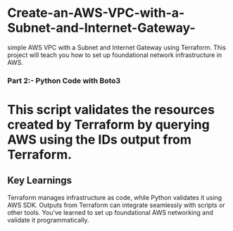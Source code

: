 # Create-an-AWS-VPC-with-a-Subnet-and-Internet-Gateway-
simple AWS VPC with a Subnet and Internet Gateway using Terraform. This project will teach you how to set up foundational network infrastructure in AWS.
### Part 2:-  Python Code with Boto3
# This script validates the resources created by Terraform by querying AWS using the IDs output from Terraform.

## Key Learnings
Terraform manages infrastructure as code, while Python validates it using AWS SDK.
Outputs from Terraform can integrate seamlessly with scripts or other tools.
You’ve learned to set up foundational AWS networking and validate it programmatically.
